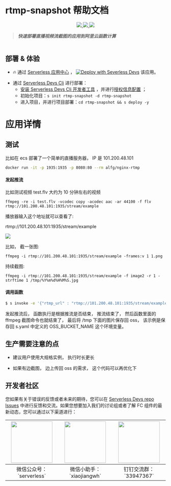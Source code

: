 # rtmp-snapshot 帮助文档

<p align="center" class="flex justify-center">
    <a href="https://www.serverless-devs.com" class="ml-1">
    <img src="http://editor.devsapp.cn/icon?package=rtmp-snapshot&type=packageType">
  </a>
  <a href="http://www.devsapp.cn/details.html?name=rtmp-snapshot" class="ml-1">
    <img src="http://editor.devsapp.cn/icon?package=rtmp-snapshot&type=packageVersion">
  </a>
  <a href="http://www.devsapp.cn/details.html?name=rtmp-snapshot" class="ml-1">
    <img src="http://editor.devsapp.cn/icon?package=rtmp-snapshot&type=packageDownload">
  </a>
</p>

<description>

> ***快速部署直播视频流截图的应用到阿里云函数计算***

</description>

<table>



</table>

<codepre id="codepre">

</codepre>

<deploy>

## 部署 & 体验

<appcenter>

- :fire: 通过 [Serverless 应用中心](https://fcnext.console.aliyun.com/applications/create?template=rtmp-snapshot) ，
[![Deploy with Severless Devs](https://img.alicdn.com/imgextra/i1/O1CN01w5RFbX1v45s8TIXPz_!!6000000006118-55-tps-95-28.svg)](https://fcnext.console.aliyun.com/applications/create?template=rtmp-snapshot)  该应用。 

</appcenter>

- 通过 [Serverless Devs Cli](https://www.serverless-devs.com/serverless-devs/install) 进行部署：
    - [安装 Serverless Devs Cli 开发者工具](https://www.serverless-devs.com/serverless-devs/install) ，并进行[授权信息配置](https://www.serverless-devs.com/fc/config) ；
    - 初始化项目：`s init rtmp-snapshot -d rtmp-snapshot`   
    - 进入项目，并进行项目部署：`cd rtmp-snapshot && s deploy -y`

</deploy>

<appdetail id="flushContent">

# 应用详情

## 测试

比如在 ecs 部署了一个简单的直播服务器， IP 是 101.200.48.101

```bash
docker run -it -p 1935:1935 -p 8080:80 --rm alfg/nginx-rtmp
```

#### 发起推流

比如测试视频 test.flv 大约为 10 分钟左右的视频

```
ffmpeg -re -i test.flv -vcodec copy -acodec aac -ar 44100 -f flv rtmp://101.200.48.101:1935/stream/example
```

播放器输入这个地址就可以查看了:

rtmp://101.200.48.101:1935/stream/example

![](https://img.alicdn.com/tfs/TB1hwoLpZVl614jSZKPXXaGjpXa-1040-876.png)

比如， 截一张图:

```
ffmpeg -i rtmp://101.200.48.101:1935/stream/example -frames:v 1 1.png
```

持续截图:

```
ffmpeg -i rtmp://101.200.48.101:1935/stream/example -f image2 -r 1 -strftime 1 /tmp/%Y%m%d%H%M%S.jpg
```

#### 调用函数

```bash
$ s invoke -e '{"rtmp_url" : "rtmp://101.200.48.101:1935/stream/example"}'
```

发起推流后， 函数执行是根据推流是否结束， 推流结束了， 然后函数里面的 ffmpeg 截图命令也就结束了， 最后将 /tmp 下面的图片保存回 oss， 该示例是保存回 s.yaml 中定义的 OSS_BUCKET_NAME 这个环境变量。

## 生产需要注意的点

- 建议用户使用大规格实例， 执行时长更长

- 如果有边截图， 边上传回 oss 的需求， 这个代码可以再优化下


</appdetail>

<devgroup>

## 开发者社区

您如果有关于错误的反馈或者未来的期待，您可以在 [Serverless Devs repo Issues](https://github.com/serverless-devs/serverless-devs/issues) 中进行反馈和交流。如果您想要加入我们的讨论组或者了解 FC 组件的最新动态，您可以通过以下渠道进行：

<p align="center">

| <img src="https://serverless-article-picture.oss-cn-hangzhou.aliyuncs.com/1635407298906_20211028074819117230.png" width="130px" > | <img src="https://serverless-article-picture.oss-cn-hangzhou.aliyuncs.com/1635407044136_20211028074404326599.png" width="130px" > | <img src="https://serverless-article-picture.oss-cn-hangzhou.aliyuncs.com/1635407252200_20211028074732517533.png" width="130px" > |
|--- | --- | --- |
| <center>微信公众号：\`serverless\`</center> | <center>微信小助手：\`xiaojiangwh\`</center> | <center>钉钉交流群：\`33947367\`</center> | 

</p>

</devgroup>